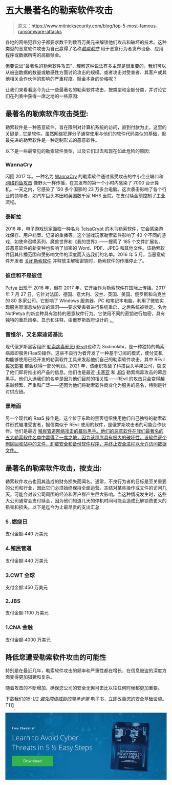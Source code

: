 # 五大最著名的勒索软件攻击

> 原文：<https://www.mitnicksecurity.com/blog/top-5-most-famous-ransomware-attacks>

各地的网络犯罪分子都要求数千到数百万美元来解锁他们攻击和破坏的技术。这种类型的恶意软件攻击为自己赢得了名称[*勒索软件*](https://www.mitnicksecurity.com/blog/what-is-a-ransomware-attack) 用于恶意行为者发布设备、应用程序或数据所需的高额赎金。

但要说出“最著名的勒索软件攻击”，理解这种说法有多主观是很重要的。我们可以从被盗数据的数量或敏感性方面讨论攻击的规模。或者攻击对受害者、其客户或其他相关合作伙伴的影响的严重程度。赎金本身的价格呢？

让我们来看看迄今为止一些最著名的勒索软件攻击，按类型和金额分类，并讨论它们在列表中获得一席之地的一些原因:

## 最著名的勒索软件攻击类型:

勒索软件是一种恶意软件，旨在限制对计算机系统的访问，直到付款为止。这里的关键是…它是软件。虽然网络犯罪分子通常使用与他们的软件代码类似的基础，但最先进的勒索软件是一种定制形式的恶意软件。

以下是一些最常见的勒索软件类型，以及它们过去和现在如此危险的原因:

### WannaCry

闪回 2017 年。一种名为 [WannaCry](https://usa.kaspersky.com/resource-center/threats/ransomware-wannacry) 的勒索软件通过易受攻击的中小企业端口和 [网络钓鱼攻击](https://www.mitnicksecurity.com/blog/spear-phishing-targeted-email-scams-what-you-need-to-know-about-this-hacking-technique) 像野火一样传播，在其发布的第一个小时内感染了 7000 台计算机。一天之内，它感染了 150 多个国家的 23 万多台电脑。这次袭击影响了各个行业的领导者，如汽车巨头本田和英国数千家 NHS 医院，在支付赎金前控制了工业流程。

### 泰斯拉

2016 年，电子游戏玩家面临一种名为 [TelsaCrypt](https://usa.kaspersky.com/resource-center/threats/teslacrypt) 的木马勒索软件，它会感染游戏保存、用户档案、记录的重播等。这个游戏玩家勒索软件影响了 40 个不同的游戏，如使命召唤系列、魔兽世界和《我的世界》——搜索了 185 个文件扩展名。该恶意软件的新变种也影响了加密的 Word、PDF、JPEG 和其他文件。该勒索软件因其传播范围和受影响文件的深度而入选我们的名单。2016 年 5 月，当恶意软件开发者 [关闭勒索软件](https://en.wikipedia.org/wiki/TeslaCrypt) 并释放主解密密钥时，勒索软件的传播停止了。

### 彼佳和不是彼佳

[Petya](https://www.mcafee.com/enterprise/en-us/security-awareness/ransomware/petya.html#petya-notpetya) 出现于 2016 年，但在 2017 年，它开始作为勒索软件在国际上传播。2017 年 7 月 27 日，它针对法国、德国、意大利、波兰、英国、美国、俄罗斯和乌克兰的 80 多家公司。它影响了 Windows 服务器、PC 和笔记本电脑，利用了微软实现服务器消息块协议的漏洞——要求受害者进行系统重启，之后系统被锁定。名为 NotPetya 的新变种具有独特的恶意软件行为。它使用不同的密钥进行加密，具有独特的重启风格、显示和注释，由俄罗斯政府设计的 [。](https://en.wikipedia.org/wiki/Petya_(malware))

### 雷维尔，又名索迪诺基比

现代俄罗斯黑客组织 [勒索病毒邪恶(REvil)](https://en.wikipedia.org/wiki/REvil)也称为 Sodinokibi，是一种独特的勒索病毒即服务(RaaS)操作。这些不良行为者开发了一种基于订阅的模式，使分支机构能够使用已经开发的勒索软件工具来发起他们自己的勒索软件攻击，其中 REvil [每次部署](https://us-cert.cisa.gov/ncas/alerts/aa21-131a) 都会获得一部分利润。2021 年，该组织攻破了科技巨头苹果公司，窃取了他们即将推出的产品的信息。他们也是最近 [卡塞亚](https://www.mitnicksecurity.com/blog/an-overview-of-kaseya-the-biggest-ransomware-attack-on-record) 和 [JBS](https://www.mitnicksecurity.com/blog/an-overview-of-the-2021-jbs-meat-supplier-ransomware-attack) 勒索病毒攻击的幕后黑手。他们入选我们的名单是因为他们目前的相关性——REvil 的攻击只会变得越来越频繁、严重和广泛——还因为他们将勒索软件商业化为服务的恶名，特别是针对供应链。

### 黑暗面

另一个现代的 RaaS 操作是[](https://en.wikipedia.org/wiki/DarkSide_(hacking_group))。这个位于东欧的黑客组织使用他们自己独特的勒索软件形式瞄准受害者，据信类似于 REvil 使用的软件，是俄罗斯攻击者的可能合作伙伴。他们是最近 [殖民管道网络攻击的幕后黑手。他们的恶意软件在我们最著名的五大勒索软件名单中赢得了一席之地，因为该程序具有极大的破坏性。该软件逐个删除回收站中的文件，卸载安全和备份软件程序，并终止安全进程以允许访问数据文件。](https://us-cert.cisa.gov/ncas/alerts/aa21-131a) 

## 最著名的勒索软件攻击，按支出:

勒索软件攻击也因其造成的财务损失而闻名。通常，不良行为者的目标是至关重要的公司和行业，因此它们必须始终保持全面运营。冻结对某些操作或文件的访问几天，可能会对该公司周围的经济和客户群产生巨大影响。当这种情况发生时，这些大公司通常会支付赎金，因为他们知道几天的停机时间可能会造成比解锁费更大的损害和损失。以下是迄今为止最昂贵的支出汇总:

### 5 .燃烧日

支付金额:440 万美元

### 4.殖民管道

支付金额:440 万美元

### 3.CWT 全球

支付金额:450 万美元

### 2.JBS

支付金额:1100 万美元

### 1.CNA 金融

支付金额:4000 万美元

## 降低您遭受勒索软件攻击的可能性

特别是在最近几年，[](https://www.mitnicksecurity.com/blog/main-types-of-ransomware-differences)勒索软件攻击的频率和严重性都在增长，在信息被盗的深度方面变得更加猖獗和复杂。

随着攻击的不断增加，确保您公司的安全无懈可击比以往任何时候都更加重要。

下载我们的[*5-1/2 避免网络威胁的简单步骤*](https://www.mitnicksecurity.com/lp-easy-steps-to-avoid-cyber-threats) 电子书，立即改善您的安全基础设施。T11】

[![New call-to-action](img/95ee2efaa0b0e1050f47338da41f7869.png)](https://cta-redirect.hubspot.com/cta/redirect/3875471/7f9b1de1-cf7c-4700-8892-cdf9402b32cf)